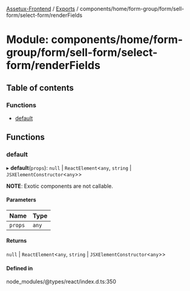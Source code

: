 [Assetux-Frontend](../README.md) / [Exports](../modules.md) / components/home/form-group/form/sell-form/select-form/renderFields

# Module: components/home/form-group/form/sell-form/select-form/renderFields

## Table of contents

### Functions

- [default](components_home_form_group_form_sell_form_select_form_renderFields.md#default)

## Functions

### default

▸ **default**(`props`): ``null`` \| `ReactElement`<`any`, `string` \| `JSXElementConstructor`<`any`\>\>

**NOTE**: Exotic components are not callable.

#### Parameters

| Name | Type |
| :------ | :------ |
| `props` | `any` |

#### Returns

``null`` \| `ReactElement`<`any`, `string` \| `JSXElementConstructor`<`any`\>\>

#### Defined in

node_modules/@types/react/index.d.ts:350
